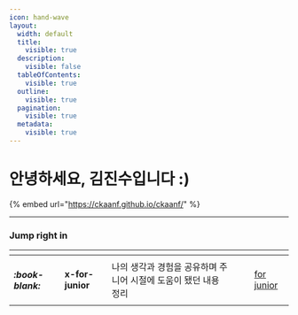 ```yaml
---
icon: hand-wave
layout:
  width: default
  title:
    visible: true
  description:
    visible: false
  tableOfContents:
    visible: true
  outline:
    visible: true
  pagination:
    visible: true
  metadata:
    visible: true
---
```


# 안녕하세요, 김진수입니다 :)

{% embed url="https://ckaanf.github.io/ckaanf/" %}

***

### Jump right in

<table data-view="cards"><thead><tr><th></th><th></th><th></th><th data-hidden data-card-cover data-type="files"></th><th data-hidden></th><th data-hidden data-card-target data-type="content-ref"></th></tr></thead><tbody><tr><td><h4><i class="fa-book-blank">:book-blank:</i></h4></td><td><strong>x-for-junior</strong></td><td>나의 생각과 경험을 공유하며 주니어 시절에 도움이 됐던 내용 정리</td><td></td><td></td><td><a href="https://app.gitbook.com/o/NiqyfNMUfBH3TCANJmEH/s/nZEHB1Apovkr7sorGy8q/">for junior</a></td></tr></tbody></table>
